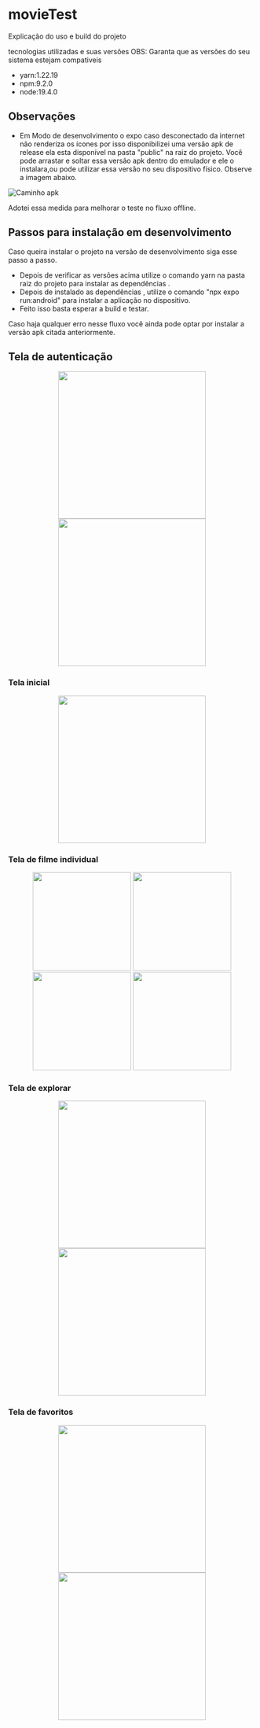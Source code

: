 # movieTest

Explicação do uso e build do projeto

tecnologias utilizadas e suas versões OBS: Garanta que as versões do seu sistema estejam compativeis

- yarn:1.22.19
- npm:9.2.0
- node:19.4.0

## Observações
- Em Modo de desenvolvimento o expo caso desconectado da internet não renderiza os ícones por isso disponibilizei uma versão apk de release 
ela esta disponível na pasta "public" na raiz do projeto. Você pode arrastar e soltar essa versão apk dentro do emulador e ele o instalara,ou
pode utilizar essa versão no seu dispositivo físico. Observe  a imagem abaixo.


![Caminho apk](https://github.com/Gabriel-Pereira1788/movieTest/blob/main/public/screenshots/apkPath.png)

Adotei essa medida para melhorar o teste no fluxo offline.

## Passos para instalação em desenvolvimento
Caso queira instalar o projeto na versão de desenvolvimento siga esse passo a passo.

- Depois de verificar as versões acima utilize o comando yarn na pasta raiz do projeto para instalar as dependências .
- Depois de instalado as dependências  , utilize o comando "npx expo run:android" para instalar a aplicação no dispositivo.
- Feito isso basta esperar a build e testar.

Caso haja qualquer erro nesse fluxo você ainda pode optar por instalar a versão apk citada anteriormente.

## Tela de autenticação

<div align="center">
   <img src="https://github.com/Gabriel-Pereira1788/movieTest/blob/main/public/screenshots/login.png" width="300px" />
   <img src="https://github.com/Gabriel-Pereira1788/movieTest/blob/main/public/screenshots/register.png" width="300px" />
</div>

### Tela inicial 
<div align="center">
  <img src="https://github.com/Gabriel-Pereira1788/movieTest/blob/main/public/screenshots/home.png" width="300px" />
</div>

### Tela de filme individual

<div align="center">
   <img src="https://github.com/Gabriel-Pereira1788/movieTest/blob/main/public/screenshots/singleMovie.png" width="200px" />
   <img src="https://github.com/Gabriel-Pereira1788/movieTest/blob/main/public/screenshots/singleMovie2.png" width="200px" />
   <img src="https://github.com/Gabriel-Pereira1788/movieTest/blob/main/public/screenshots/singleMovie3.png" width="200px" />
   <img src="https://github.com/Gabriel-Pereira1788/movieTest/blob/main/public/screenshots/singleMovie4.png" width="200px" />
</div>


### Tela de explorar 

<div align="center">
   <img src="https://github.com/Gabriel-Pereira1788/movieTest/blob/main/public/screenshots/explore.png" width="300px" />
   <img src="https://github.com/Gabriel-Pereira1788/movieTest/blob/main/public/screenshots/explore2.png" width="300px" />
</div>


### Tela de favoritos

<div align="center">
   <img src="https://github.com/Gabriel-Pereira1788/movieTest/blob/main/public/screenshots/favorites.png" width="300px" />
   <img src="https://github.com/Gabriel-Pereira1788/movieTest/blob/main/public/screenshots/favorites2.png" width="300px" />
</div>





